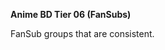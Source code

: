 <!-- markdownlint-disable MD041-->
**Anime BD Tier 06 (FanSubs)**<br>

FanSub groups that are consistent.
<!-- markdownlint-enable MD041-->
